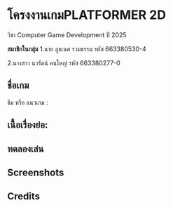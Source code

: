 # โครงงานเกมPLATFORMER 2D 
วิชา Computer Game Development ปี 2025

**สมาชิกในกลุ่ม**
1.นาย ภูธเนศ รวมธรรม รหัส 663380530-4

2.นางสาว นวรัตน์ คนใหญ่ รหัส 663380277-0

## ชื่อเกม

ธีม หรือ แนวเกม :

## เนื้อเรื่องย่อ:



## ทดลองเล่น 


## Screenshots

## Credits
